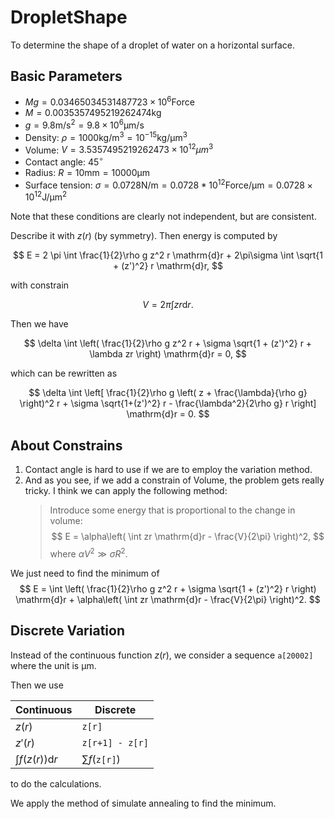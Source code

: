 # DropletShape
To determine the shape of a droplet of water on a horizontal surface.

## Basic Parameters
- $Mg = 0.03465034531487723 \times 10^6 \mathrm{Force}$
- $M = 0.0035357495219262474 \mathrm{kg}$
- $g = 9.8 \mathrm{m / s^2} = 9.8\times 10^6 \mathrm{\mu m/s}$
- Density: $\rho = 1000 \mathrm{kg/m^3} = 10^{-15} \mathrm{kg/\mu m^3}$
- Volume: $V = 3.5357495219262473\times 10^{12} \mu m^3$
- Contact angle: $45^\circ$
- Radius: $R = 10\mathrm{mm} = 10000\mathrm{\mu m}$
- Surface tension: $\sigma = 0.0728\mathrm{N}/\mathrm{m} = 0.0728 * 10^{12} \mathrm{Force/\mu m} = 0.0728\times 10^{12} \mathrm{J/\mu m^2}$

Note that these conditions are clearly not independent, but are consistent.

Describe it with $z(r)$ (by symmetry). Then energy is computed by

$$ E = 2 \pi \int \frac{1}{2}\rho g z^2 r \mathrm{d}r + 2\pi\sigma \int \sqrt{1 + (z')^2} r \mathrm{d}r, $$

with constrain

$$ V = 2 \pi \int z r \mathrm{d}r. $$

Then we have

$$ \delta \int \left( \frac{1}{2}\rho g z^2 r + \sigma \sqrt{1 + (z')^2} r + \lambda zr \right) \mathrm{d}r = 0, $$

which can be rewritten as

$$ \delta \int \left[ \frac{1}{2}\rho g \left( z + \frac{\lambda}{\rho g} \right)^2 r + \sigma \sqrt{1+(z')^2} r - \frac{\lambda^2}{2\rho g} r \right] \mathrm{d}r = 0. $$

## About Constrains

1. Contact angle is hard to use if we are to employ the variation method.
2. And as you see, if we add a constrain of Volume, the problem gets really tricky. I think we can apply the following method:
   > Introduce some energy that is proportional to the change in volume:
   > $$ E = \alpha\left( \int zr \mathrm{d}r - \frac{V}{2\pi} \right)^2, $$
   > where $\alpha V^2 \gg \sigma R^2$.

We just need to find the minimum of
$$ E = \int \left( \frac{1}{2}\rho g z^2 r + \sigma \sqrt{1 + (z')^2} r \right) \mathrm{d}r + \alpha\left( \int zr \mathrm{d}r - \frac{V}{2\pi} \right)^2. $$

## Discrete Variation

Instead of the continuous function $z(r)$, we consider a sequence `a[20002]` where the unit is $\mathrm{\mu m}$.

Then we use

| Continuous                  | Discrete           |
| --------------------------- | ------------------ |
| $z(r)$                      | `z[r]`             |
| $z'(r)$                     | `z[r+1] - z[r]`    |
| $\int f(z(r)) \mathrm{d} r$ | $\sum f($`z[r]`$)$ |

to do the calculations.

We apply the method of simulate annealing to find the minimum.





